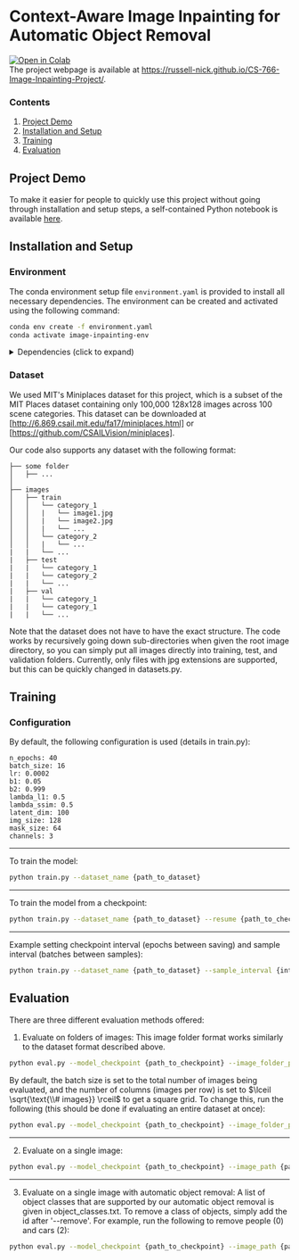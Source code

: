 # Context-Aware Image Inpainting for Automatic Object Removal 

[![Open in Colab](https://colab.research.google.com/assets/colab-badge.svg)](https://colab.research.google.com/drive/1fLbRK4v8gAwTNMn0_JT8cW2twOn1feD5?usp=sharing) <br>
The project webpage is available at https://russell-nick.github.io/CS-766-Image-Inpainting-Project/.

### Contents
1. [Project Demo](#project-demo)
2. [Installation and Setup](#installation-and-setup)
3. [Training](#training)
4. [Evaluation](#evaluation)

## Project Demo
To make it easier for people to quickly use this project without going through installation and setup steps, a self-contained Python notebook is available [here](https://colab.research.google.com/drive/1fLbRK4v8gAwTNMn0_JT8cW2twOn1feD5?usp=sharing).

## Installation and Setup
### Environment
The conda environment setup file `environment.yaml` is provided to install all necessary dependencies. The environment can be created and activated using the following command:
```bash
conda env create -f environment.yaml
conda activate image-inpainting-env
```

<details>
  <summary> Dependencies (click to expand) </summary>
  
  #### Dependencies
  - PyTorch 2.1
  - torchvision 0.16
  - torchmetrics
  - numpy
  - matplotlib
  - pillow
  - opencv-python
  - ultralytics

</details>

### Dataset
We used MIT's Miniplaces dataset for this project, which is a subset of the MIT Places dataset containing only 100,000 128x128 images across 100 scene categories. This dataset can be downloaded at [http://6.869.csail.mit.edu/fa17/miniplaces.html] or [https://github.com/CSAILVision/miniplaces].

Our code also supports any dataset with the following format:
```
├── some folder                                                                                                       
│   ├── ...                                                                                     
│                                                                                               
├── images                                                                                                                                                                                                       
│   ├── train                                                                                                  
│   │   └── category_1     
│   │   |   └── image1.jpg   
│   │   |   └── image2.jpg   
│   │   |   └── ...                                                                                                                   
│   │   └── category_2     
│   │   |   └── ...                                                                                
|   |   └── ...
|   ├── test
|   |   └── category_1 
|   |   └── category_2 
|   |   └── ...
|   ├── val
|   |   └── category_1 
|   |   └── category_1
|   |   └── ...
```
Note that the dataset does not have to have the exact structure. The code works by recursively going down sub-directories when given the root image directory, so you can simply put all images directly into training, test, and validation folders. Currently, only files with jpg extensions are supported, but this can be quickly changed in datasets.py. 
<!-- Files with extensions jpg, jpeg, and png are supported. -->

## Training
### Configuration
By default, the following configuration is used (details in train.py):
```
n_epochs: 40
batch_size: 16
lr: 0.0002
b1: 0.05
b2: 0.999
lambda_l1: 0.5
lambda_ssim: 0.5
latent_dim: 100
img_size: 128
mask_size: 64
channels: 3
```
---
To train the model:
```bash
python train.py --dataset_name {path_to_dataset}
```
---
To train the model from a checkpoint:
```bash
python train.py --dataset_name {path_to_dataset} --resume {path_to_checkpoint}
```
---
Example setting checkpoint interval (epochs between saving) and sample interval (batches between samples):
```bash
python train.py --dataset_name {path_to_dataset} --sample_interval {interval} --checkpoint_interval {interval}
```

## Evaluation
There are three different evaluation methods offered:
1. Evaluate on folders of images:
This image folder format works similarly to the dataset format described above.
```bash
python eval.py --model_checkpoint {path_to_checkpoint} --image_folder_path {path_to_image_folder}
```
By default, the batch size is set to the total number of images being evaluated, and the number of columns (images per row) is set to $\lceil \sqrt{\text{\\# images}} \rceil$ to get a square grid. To change this, run the following (this should be done if evaluating an entire dataset at once):
```bash
python eval.py --model_checkpoint {path_to_checkpoint} --image_folder_path {path_to_image_folder} --batch_size {size} --num_cols {num}
```
---
2. Evaluate on a single image:
```bash
python eval.py --model_checkpoint {path_to_checkpoint} --image_path {path_to_image}
```
---
3. Evaluate on a single image with automatic object removal:
A list of object classes that are supported by our automatic object removal is given in object_classes.txt. To remove a class of objects, simply add the id after '--remove'. For example, run the following to remove people (0) and cars (2):
```bash
python eval.py --model_checkpoint {path_to_checkpoint} --image_path {path_to_image} --remove 0 2
```
